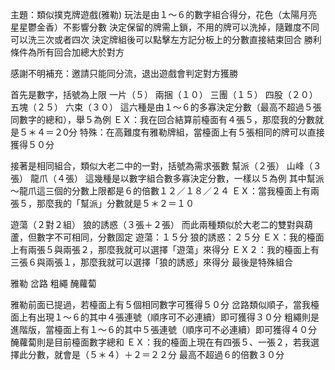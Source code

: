 主題：類似撲克牌遊戲(雅勒)
玩法是由１～６的數字組合得分，花色（太陽月亮星星鬱金香）不影響分數
決定保留的牌需上鎖，不用的牌可以洗掉，隨難度不同可以洗三次或者四次
決定牌組後可以點擊左方記分板上的分數直接結束回合
勝利條件為所有回合加總大於對方

感謝不明補充：邀請只能同分流，退出遊戲會判定對方獲勝

首先是數字，括號為上限
一片（５）
兩捆（１０）
三團（１５）
四股（２０）
五塊（２５）
六束（３０）
這六種是由１～６的多寡決定分數（最高不超過５張同數字的總和），舉５為例
ＥＸ：我在回合結算前檯面有４張５，那麼我的分數就是５＊４＝２0分
特殊：在高難度有雅勒牌組，當檯面上有５張相同的牌可以直接獲得５０分

接著是相同組合，類似大老二中的一對，括號為需求張數
幫派（２張）
山峰（３張）
龍爪（４張）
這幾種是以數字組合數多寡決定分數，一樣以５為例
其中幫派～龍爪這三個的分數上限都是６的倍數１２／１８／２４
ＥＸ：當我檯面上有兩張５，那麼我的「幫派」分數就是５＊２＝１０

遊蕩（２對２組）
狼的誘惑（３張＋２張）
而此兩種類似於大老二的雙對與葫蘆，但數字不可相同，分數固定
遊蕩：１５分
狼的誘惑：２５分
ＥＸ：我的檯面上有兩張５與兩張２，那麼我就可以選擇「遊蕩」來得分
ＥＸ２：我的檯面上有三張６與兩張１，那麼我就可以選擇「狼的誘惑」來得分
最後是特殊組合

雅勒
岔路
粗繩
醃蘿蔔

雅勒前面已提過，若檯面上有５個相同數字可獲得５０分
岔路類似順子，當我檯面上有出現１～６的其中４張連號（順序可不必連續）即可獲得３０分
粗繩則是進階版，當檯面上有１～６的其中５張連號（順序可不必連續）即可獲得４０分
醃蘿蔔則是目前檯面數字總和
ＥＸ：我的檯面上現在有四張５、一張２，若我選擇此分數，就會是（５＊４）＋２＝２２分
最高不超過６的倍數３０分
